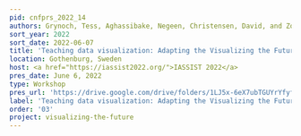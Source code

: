 ```yaml
---
pid: cnfprs_2022_14
authors: Grynoch, Tess, Aghassibake, Negeen, Christensen, David, and Zoss, Angela.
sort_year: 2022
sort_date: 2022-06-07
title: 'Teaching data visualization: Adapting the Visualizing the Future data visualization modules for your institutional context'
location: Gothenburg, Sweden
host: <a href="https://iassist2022.org/">IASSIST 2022</a>
pres_date: June 6, 2022
type: Workshop
pres_url: 'https://drive.google.com/drive/folders/1LJ5x-6eX7ubTGUYrYfyfQMEDWhJw00BT?usp=sharing'
label: 'Teaching data visualization: Adapting the Visualizing the Future data visualization modules for your institutional context'
order: '03'
project: visualizing-the-future
---
```

